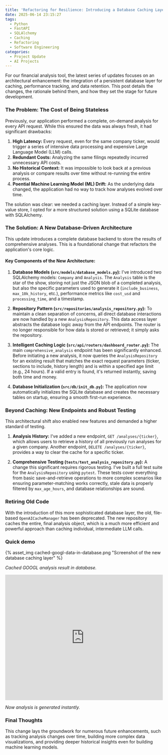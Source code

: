 ```yaml
---
title: 'Refactoring for Resilience: Introducing a Database Caching Layer'
date: 2025-06-14 23:15:27
tags:
  - Python
  - FastAPI
  - SQLAlchemy
  - Caching
  - Refactoring
  - Software Engineering
categories:
  - Project Update
  - AI Projects
---
```


For our financial analysis tool, the latest series of updates focuses on an architectural enhancement: the integration of a persistent database layer for caching, performance tracking, and data retention. This post details the changes, the rationale behind them, and how they set the stage for future development.

<!-- more -->

### The Problem: The Cost of Being Stateless

Previously, our application performed a complete, on-demand analysis for every API request. While this ensured the data was always fresh, it had significant drawbacks:

1.  **High Latency:** Every request, even for the same company ticker, would trigger a series of intensive data processing and expensive Large Language Model (LLM) calls.
2.  **Redundant Costs:** Analyzing the same filings repeatedly incurred unnecessary API costs.
3.  **No Historical Context:** It was impossible to look back at a previous analysis or compare results over time without re-running the entire process.
4.  **Poential Machine Learning Model (ML) Drift:** As the underlying data changed, the application had no way to track how analyses evolved over time.

The solution was clear: we needed a caching layer. Instead of a simple key-value store, I opted for a more structured solution using a SQLite database with SQLAlchemy.

### The Solution: A New Database-Driven Architecture

This update introduces a complete database backend to store the results of comprehensive analyses. This is a foundational change that refactors the application's core logic.

#### Key Components of the New Architecture:

1. **Database Models (`src/models/database_models.py`):** I've introduced two SQLAlchemy models: `Company` and `Analysis`. The `Analysis` table is the star of the show, storing not just the JSON blob of a completed analysis, but also the specific parameters used to generate it (`include_business`, `max_10k_history`, etc.), performance metrics like `cost_usd` and `processing_time`, and a timestamp.

2. **Repository Pattern (`src/repositories/analysis_repository.py`):** To maintain a clean separation of concerns, all direct database interactions are now handled by a new `AnalysisRepository`. This data access layer abstracts the database logic away from the API endpoints. The router is no longer responsible for how data is stored or retrieved; it simply asks the repository.

3. **Intelligent Caching Logic (`src/api/routers/dashboard_router.py`):** The main `comprehensive_analysis` endpoint has been significantly enhanced. Before initiating a new analysis, it now queries the `AnalysisRepository` for an existing result that matches the exact request parameters (ticker, sections to include, history length) and is within a specified age limit (e.g., 24 hours). If a valid entry is found, it's returned instantly, saving both time and money.

4. **Database Initialization (`src/db/init_db.py`):** The application now automatically initializes the SQLite database and creates the necessary tables on startup, ensuring a smooth first-run experience.

### Beyond Caching: New Endpoints and Robust Testing

This architectural shift also enabled new features and demanded a higher standard of testing.

1. **Analysis History:** I've added a new endpoint, `GET /analyses/{ticker}`, which allows users to retrieve a history of all previously run analyses for a given company. Another endpoint, `DELETE /analyses/{ticker}`, provides a way to clear the cache for a specific ticker.

2. **Comprehensive Testing (`tests/test_analysis_repository.py`):** A change this significant requires rigorous testing. I've built a full test suite for the `AnalysisRepository` using `pytest`. These tests cover everything from basic save-and-retrieve operations to more complex scenarios like ensuring parameter-matching works correctly, stale data is properly filtered by `max_age_hours`, and database relationships are sound.

### Retiring Old Code

With the introduction of this more sophisticated database layer, the old, file-based `OpenAICacheManager` has been deprecated. The new repository caches the entire, final analysis object, which is a much more efficient and powerful approach than caching individual, intermediate LLM calls.

### Quick demo
<!-- add an image of the demo here -->
{% asset_img cached-googl-data-in-database.png "Screenshot of the new database caching layer" %}
<p class="text-center text-muted mt-2"><em>Cached GOOGL analysis result in database.</em></p>

<iframe width="100%" height="400" src="https://www.youtube.com/embed/cbP9WS5Qm4c"
    title="SEC Filing Analysis Demo" 
    frameborder="0" 
    allow="accelerometer; autoplay; clipboard-write; encrypted-media; gyroscope; picture-in-picture" 
    allowfullscreen>
</iframe>
<p class="text-center text-muted mt-2"><em>Now analysis is generated instantly.</em></p>

### Final Thoughts

This change lays the groundwork for numerous future enhancements, such as tracking analysis changes over time, building more complex data visualizations, and providing deeper historical insights even for building machine learning models. 